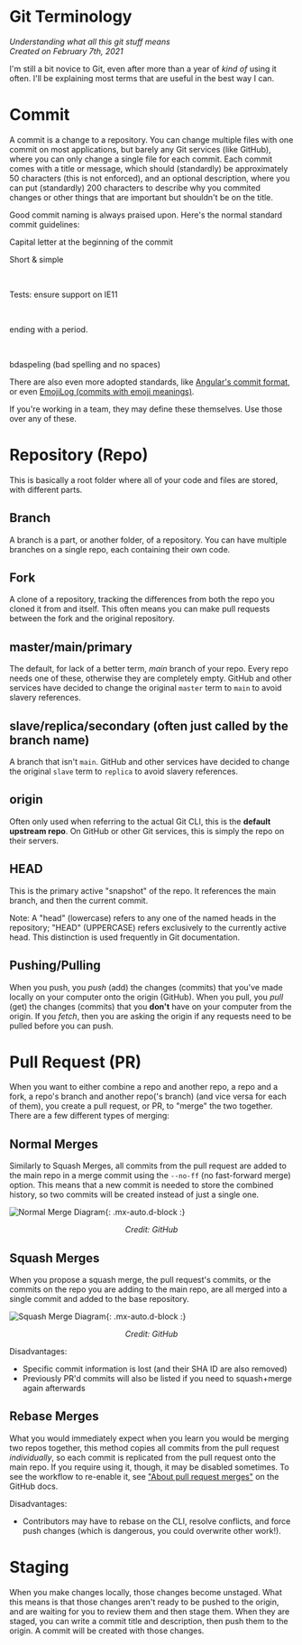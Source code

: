 # Git Terminology
*Understanding what all this git stuff means*  
*Created on February 7th, 2021*

I'm still a bit novice to Git, even after more than a year of *kind of* using it often. I'll be explaining most terms that are useful in the best way I can.

# Commit
A commit is a change to a repository. You can change multiple files with one commit on most applications, but barely any Git services (like GitHub), where you can only change a single file for each commit. Each commit comes with a title or message, which should (standardly) be approximately 50 characters (this is not enforced), and an optional description, where you can put (standardly) 200 characters to describe why you commited changes or other things that are important but shouldn't be on the title.

Good commit naming is always praised upon. Here's the normal standard commit guidelines:

<p style="position: relative;">
  <span class="fas fa-check-circle about-icon" style="
    font-size: 1.5rem;
    position: absolute;
    left: -2.5rem;
    margin-top: 0.3125rem;
  "></span>
  Capital letter at the beginning of the commit

  <br/>

  <span class="fas fa-check-circle about-icon" style="
    font-size: 1.5rem;
    position: absolute;
    left: -2.5rem;
    margin-top: 0.3125rem;
  "></span>
  Short & simple

  <br/>

  <span class="fas fa-check-circle about-icon" style="
    font-size: 1.5rem;
    position: absolute;
    left: -2.5rem;
    margin-top: 0.3125rem;
  "></span>
  Tests: ensure support on IE11

  <br/>

  <span class="fas fa-times-circle about-icon" style="
    font-size: 1.5rem;
    position: absolute;
    left: -2.5rem;
    margin-top: 0.3125rem;
  "></span>
  ending with a period.

  <br/>

  <span class="fas fa-times-circle about-icon" style="
    font-size: 1.5rem;
    position: absolute;
    left: -2.5rem;
    margin-top: 0.3125rem;
  "></span>
  bdaspeling (bad spelling and no spaces)
</p>

There are also even more adopted standards, like [Angular's commit format](https://github.com/angular/angular/blob/master/CONTRIBUTING.md#-commit-message-format), or even [EmojiLog (commits with emoji meanings)](https://opensource.com/article/19/2/emoji-log-git-commit-messages#getting-started).

If you're working in a team, they may define these themselves. Use those over any of these.

# Repository (Repo)
This is basically a root folder where all of your code and files are stored, with different parts.

## Branch
A branch is a part, or another folder, of a repository. You can have multiple branches on a single repo, each containing their own code.

## Fork
A clone of a repository, tracking the differences from both the repo you cloned it from and itself. This often means you can make pull requests between the fork and the original repository.

## master/main/primary
The default, for lack of a better term, *main* branch of your repo. Every repo needs one of these, otherwise they are completely empty. GitHub and other services have decided to change the original `master` term to `main` to avoid slavery references.

## slave/replica/secondary (often just called by the branch name)
A branch that isn't `main`. GitHub and other services have decided to change the original `slave` term to `replica` to avoid slavery references.

## origin
Often only used when referring to the actual Git CLI, this is the **default upstream repo**. On GitHub or other Git services, this is simply the repo on their servers.

## HEAD
This is the primary active "snapshot" of the repo. It references the main branch, and then the current commit.

Note: A "head" (lowercase) refers to any one of the named heads in the repository; "HEAD" (UPPERCASE) refers exclusively to the currently active head. This distinction is used frequently in Git documentation.

## Pushing/Pulling
When you push, you *push* (add) the changes (commits) that you've made locally on your computer onto the origin (GitHub). When you pull, you *pull* (get) the changes (commits) that you **don't** have on your computer from the origin. If you *fetch*, then you are asking the origin if any requests need to be pulled before you can push.

# Pull Request (PR)
When you want to either combine a repo and another repo, a repo and a fork, a repo's branch and another repo('s branch) (and vice versa for each of them), you create a pull request, or PR, to "merge" the two together. There are a few different types of merging:

## Normal Merges
Similarly to Squash Merges, all commits from the pull request are added to the main repo in a merge commit using the `--no-ff` (no fast-forward merge) option. This means that a new commit is needed to store the combined history, so two commits will be created instead of just a single one.

![Normal Merge Diagram](/assets/img/embed/standard-merge-diagram.png){: .mx-auto.d-block :}
<div align="center"><i>Credit: GitHub</i></div><p></p>

## Squash Merges
When you propose a squash merge, the pull request's commits, or the commits on the repo you are adding to the main repo, are all merged into a single commit and added to the base repository.

![Squash Merge Diagram](/assets/img/embed/squash-merge-diagram.png){: .mx-auto.d-block :}
<div align="center"><i>Credit: GitHub</i></div><p></p>

Disadvantages:

* Specific commit information is lost (and their SHA ID are also removed)
* Previously PR'd commits will also be listed if you need to squash+merge again afterwards

## Rebase Merges
What you would immediately expect when you learn you would be merging two repos together, this method copies all commits from the pull request *individually*, so each commit is replicated from the pull request onto the main repo. If you require using it, though, it may be disabled sometimes. To see the workflow to re-enable it, see ["About pull request merges"](https://docs.github.com/en/github/collaborating-with-issues-and-pull-requests/about-pull-request-merges#rebase-and-merge-your-pull-request-commits) on the GitHub docs.

Disadvantages:

* Contributors may have to rebase on the CLI, resolve conflicts, and force push changes (which is dangerous, you could overwrite other work!).

# Staging
When you make changes locally, those changes become unstaged. What this means is that those changes aren't ready to be pushed to the origin, and are waiting for you to review them and then stage them. When they are staged, you can write a commit title and description, then push them to the origin. A commit will be created with those changes.
